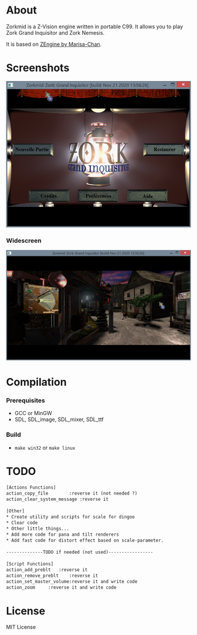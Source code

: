 # About

Zorkmid is a Z-Vision engine written in portable C99. It allows you to play Zork Grand Inquisitor and Zork Nemesis.

It is based on [ZEngine by Marisa-Chan](https://github.com/Marisa-Chan/Zengine).

# Screenshots
![menu](https://raw.githubusercontent.com/ducalex/Zorkmid/master/res/screenshot1.png)
### Widescreen
![village](https://raw.githubusercontent.com/ducalex/Zorkmid/master/res/screenshot2.png)

# Compilation

### Prerequisites
- GCC or MinGW
- SDL, SDL_image, SDL_mixer, SDL_ttf

### Build
- `make win32` or `make linux`


# TODO
````
[Actions Functions]
action_copy_file	    :reverse it (not needed ?)
action_clear_system_message :reverse it

[Other]
* Create utility and scripts for scale for dingoo
* Clear code
* Other little things...
* Add more code for pana and tilt renderers
* Add fast code for distort effect based on scale-parameter.

--------------TODO if needed (not used)-----------------

[Script Functions]
action_add_preblt	:reverse it
action_remove_preblt	:reverse it
action_set_master_volume:reverse it and write code
action_zoom		:reverse it and write code
````

# License

MIT License